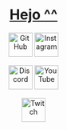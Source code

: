 <h1 align="center"><a href="https://google.com/">Hejo ^^ </a></h1>

<p align="center">
  <a href="https://github.com/rafalpro1209">
    <picture>
      <source media="(prefers-color-scheme: dark)" srcset="https://cdn.simpleicons.org/github/white">
      <img alt="GitHub" title="GitHub" height="48" width="48" src="https://cdn.simpleicons.org/github"></picture></a>
 <a href="https://www.instagram.com/el.turtel/">
    <img alt="Instagram" title="Instagram" height="48" width="48" src="https://upload.wikimedia.org/wikipedia/commons/a/a5/Instagram_icon.png"></a>
   <picture>
</p>

<p align="center">
  <a href=https://discord.gg/GHcumN73dE">
    <img alt="Discord" title="Discord" height="48" width="48" src="https://cdn.simpleicons.org/discord"></a>
    <picture>
  <a href="https://www.youtube.com/@Turtel">
    <img alt="YouTube" title="YouTube" height="48" width="48" src="https://cdn.simpleicons.org/youtube"></a>
     <picture>
 </p>

<p align="center">
  <a href="https://www.twitch.tv/turtelpl">
    <img alt="Twitch" title="Twitch" height="48" width="48" src="https://upload.wikimedia.org/wikipedia/commons/2/20/Twitch_icon_2012.svg"></a>
    <picture>
</p>

